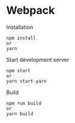 # Webpack
Installation
```
npm install
or
yarn
```
Start development server
```
npm start
or 
yarn start-yarn
```
Build
```
npm run build
or
yarn build
```
